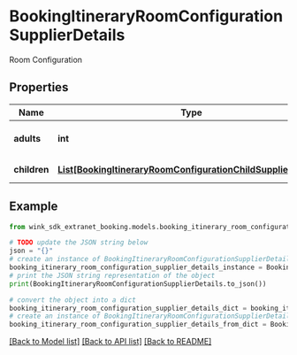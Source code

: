 # BookingItineraryRoomConfigurationSupplierDetails

Room Configuration

## Properties

Name | Type | Description | Notes
------------ | ------------- | ------------- | -------------
**adults** | **int** | Number of adults | [optional] [default to 1]
**children** | [**List[BookingItineraryRoomConfigurationChildSupplierDetails]**](BookingItineraryRoomConfigurationChildSupplierDetails.md) | Children configurations | [optional] 

## Example

```python
from wink_sdk_extranet_booking.models.booking_itinerary_room_configuration_supplier_details import BookingItineraryRoomConfigurationSupplierDetails

# TODO update the JSON string below
json = "{}"
# create an instance of BookingItineraryRoomConfigurationSupplierDetails from a JSON string
booking_itinerary_room_configuration_supplier_details_instance = BookingItineraryRoomConfigurationSupplierDetails.from_json(json)
# print the JSON string representation of the object
print(BookingItineraryRoomConfigurationSupplierDetails.to_json())

# convert the object into a dict
booking_itinerary_room_configuration_supplier_details_dict = booking_itinerary_room_configuration_supplier_details_instance.to_dict()
# create an instance of BookingItineraryRoomConfigurationSupplierDetails from a dict
booking_itinerary_room_configuration_supplier_details_from_dict = BookingItineraryRoomConfigurationSupplierDetails.from_dict(booking_itinerary_room_configuration_supplier_details_dict)
```
[[Back to Model list]](../README.md#documentation-for-models) [[Back to API list]](../README.md#documentation-for-api-endpoints) [[Back to README]](../README.md)


